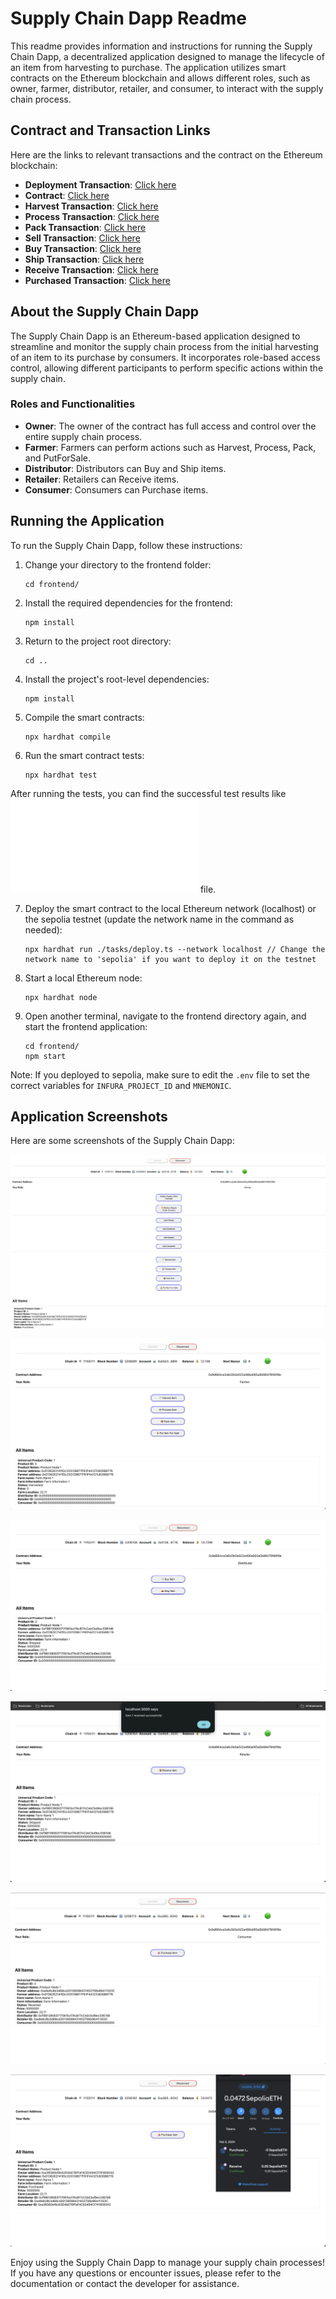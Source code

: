 # Supply Chain Dapp Readme

This readme provides information and instructions for running the Supply Chain Dapp, a decentralized application designed to manage the lifecycle of an item from harvesting to purchase. The application utilizes smart contracts on the Ethereum blockchain and allows different roles, such as owner, farmer, distributor, retailer, and consumer, to interact with the supply chain process.

## Contract and Transaction Links

Here are the links to relevant transactions and the contract on the Ethereum blockchain:

- **Deployment Transaction**: [Click here](https://sepolia.etherscan.io/tx/0xd306a6f7cbd118fd4487c45963200be15d6dc4c2278dccd50415d5fa56bb5818)
- **Contract**: [Click here](https://sepolia.etherscan.io/address/0x9d664ca2a6c0b5e022a466a065a5b98476fd0f8e)
- **Harvest Transaction**: [Click here](https://sepolia.etherscan.io/tx/0x439996898f0ac1a4d5f98a2d8a82f2e3fb92b50b5ee9be18d62f756b93e90cce)
- **Process Transaction**: [Click here](https://sepolia.etherscan.io/tx/0xe4a335acb85e65a6a4a160184e514f5c9539341a684caee83036d4759ae76c0e)
- **Pack Transaction**: [Click here](https://sepolia.etherscan.io/tx/0x90fe3ffa22c1f437a3d170a07ac8277adea2f172fba5f9b28759d9f1bb866956)
- **Sell Transaction**: [Click here](https://sepolia.etherscan.io/tx/0x9c32ef62dbfbec833431781e38e4c1453226bb628897f7bf7b9f4688babbf355)
- **Buy Transaction**: [Click here](https://sepolia.etherscan.io/tx/0x42b9f89b95d9bd18b9fc1e82af009d739f5db378d0726cbf013b0a862e00280d)
- **Ship Transaction**: [Click here](https://sepolia.etherscan.io/tx/0xcc4956f7cf72c4b4a7634bb0df2463051a70d729cfa57b1ecb89eead2878bccd)
- **Receive Transaction**: [Click here](https://sepolia.etherscan.io/tx/0x47c24b44aecd3a76985e896fab297146f0826c41a78f1f88a0a6425c8c5f101d)
- **Purchased Transaction**: [Click here](https://sepolia.etherscan.io/tx/0x9d24a054f5a0226db27f263cd6f7b8ddf3b888d9459e9b7c8a87b91c5deb68b8)

## About the Supply Chain Dapp

The Supply Chain Dapp is an Ethereum-based application designed to streamline and monitor the supply chain process from the initial harvesting of an item to its purchase by consumers. It incorporates role-based access control, allowing different participants to perform specific actions within the supply chain.

### Roles and Functionalities

- **Owner**: The owner of the contract has full access and control over the entire supply chain process.
- **Farmer**: Farmers can perform actions such as Harvest, Process, Pack, and PutForSale.
- **Distributor**: Distributors can Buy and Ship items.
- **Retailer**: Retailers can Receive items.
- **Consumer**: Consumers can Purchase items.

## Running the Application

To run the Supply Chain Dapp, follow these instructions:

1. Change your directory to the frontend folder:
   ```
   cd frontend/
   ```

2. Install the required dependencies for the frontend:
   ```
   npm install
   ```

3. Return to the project root directory:
   ```
   cd ..
   ```

4. Install the project's root-level dependencies:
   ```
   npm install
   ```

5. Compile the smart contracts:
   ```
   npx hardhat compile
   ```

6. Run the smart contract tests:
   ```
   npx hardhat test
   ```
After running the tests, you can find the successful test results like 
![testResultLog.txt](testResultLog.txt) file.

7. Deploy the smart contract to the local Ethereum network (localhost) or the sepolia testnet (update the network name in the command as needed):
   ```
   npx hardhat run ./tasks/deploy.ts --network localhost // Change the network name to 'sepolia' if you want to deploy it on the testnet
   ```

8. Start a local Ethereum node:
   ```
   npx hardhat node
   ```

9. Open another terminal, navigate to the frontend directory again, and start the frontend application:
   ```
   cd frontend/
   npm start
   ```

Note: If you deployed to sepolia, make sure to edit the `.env` file to set the correct variables for `INFURA_PROJECT_ID` and `MNEMONIC`.

## Application Screenshots

Here are some screenshots of the Supply Chain Dapp:

![Screenshot 1](./assets/image1.png)

![Screenshot 2](./assets/image2.png)

![Screenshot 3](./assets/image3.png)

![Screenshot 4](./assets/image4.png)

![Screenshot 4](./assets/image5.png)

![Screenshot 4](./assets/image6.png)

Enjoy using the Supply Chain Dapp to manage your supply chain processes! If you have any questions or encounter issues, please refer to the documentation or contact the developer for assistance.